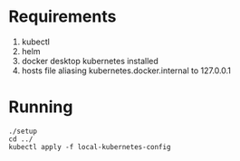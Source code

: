 # Requirements

1. kubectl
2. helm
3. docker desktop kubernetes installed
4. hosts file aliasing kubernetes.docker.internal to 127.0.0.1

# Running

    ./setup
    cd ../
    kubectl apply -f local-kubernetes-config
